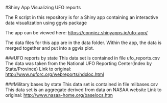 #Shiny App Visualizing UFO reports 

The R script in this repository is for a Shiny app containing 
an interactive data visualization using ggvis package

The app can be viewed here: https://conniez.shinyapps.io/ufo-app/

The data files for this app are in the data folder.
Within the app, the data is merged together and put into a ggvis plot.

###UFO reports by state
This data set is contained in file ufo_reports.csv
The data was taken from the National UFO Reporting Center(Index by State/Province) 
Link to original: http://www.nuforc.org/webreports/ndxloc.html

###Military bases by state
This data set is contained in file milbases.csv
This data set is an aggregate derived from data on NASAA website
Link to original: http://www.nasaa-home.org/baselocs.htm
